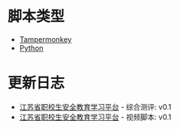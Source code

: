 # 脚本类型
- [Tampermonkey](https://www.tampermonkey.net/)
- [Python](https://www.python.org/)

# 更新日志
- [江苏省职校生安全教育学习平台](https://aq.fhmooc.com/) - 综合测评: v0.1
- [江苏省职校生安全教育学习平台](https://aq.fhmooc.com/) - 视频脚本: v0.1